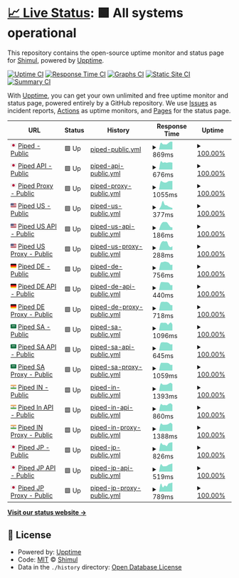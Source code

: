 # [📈 Live Status](https://status.piped.shimul.me): <!--live status--> **🟩 All systems operational**

This repository contains the open-source uptime monitor and status page for [Shimul](https://status.piped.shimul.me), powered by [Upptime](https://github.com/upptime/upptime).

[![Uptime CI](https://github.com/shimuldn/status-piped/workflows/Uptime%20CI/badge.svg)](https://github.com/shimuldn/status-piped/actions?query=workflow%3A%22Uptime+CI%22)
[![Response Time CI](https://github.com/shimuldn/status-piped/workflows/Response%20Time%20CI/badge.svg)](https://github.com/shimuldn/status-piped/actions?query=workflow%3A%22Response+Time+CI%22)
[![Graphs CI](https://github.com/shimuldn/status-piped/workflows/Graphs%20CI/badge.svg)](https://github.com/shimuldn/status-piped/actions?query=workflow%3A%22Graphs+CI%22)
[![Static Site CI](https://github.com/shimuldn/status-piped/workflows/Static%20Site%20CI/badge.svg)](https://github.com/shimuldn/status-piped/actions?query=workflow%3A%22Static+Site+CI%22)
[![Summary CI](https://github.com/shimuldn/status-piped/workflows/Summary%20CI/badge.svg)](https://github.com/shimuldn/status-piped/actions?query=workflow%3A%22Summary+CI%22)

With [Upptime](https://upptime.js.org), you can get your own unlimited and free uptime monitor and status page, powered entirely by a GitHub repository. We use [Issues](https://github.com/shimuldn/status-piped/issues) as incident reports, [Actions](https://github.com/shimuldn/status-piped/actions) as uptime monitors, and [Pages](https://status.piped.shimul.me) for the status page.

<!--start: status pages-->
<!-- This summary is generated by Upptime (https://github.com/upptime/upptime) -->
<!-- Do not edit this manually, your changes will be overwritten -->
<!-- prettier-ignore -->
| URL | Status | History | Response Time | Uptime |
| --- | ------ | ------- | ------------- | ------ |
| <img alt="" src="https://raw.githubusercontent.com/kreativekorp/vexillo/master/artwork/vexillo/pvb160/jp.png" height="13"> [Piped - Public](http://piped.shimul.me) | 🟩 Up | [piped-public.yml](https://github.com/shimuldn/status-piped/commits/HEAD/history/piped-public.yml) | <details><summary><img alt="Response time graph" src="./graphs/piped-public/response-time-week.png" height="20"> 869ms</summary><br><a href="https://status.piped.shimul.me/history/piped-public"><img alt="Response time 743" src="https://img.shields.io/endpoint?url=https%3A%2F%2Fraw.githubusercontent.com%2Fshimuldn%2Fstatus-piped%2FHEAD%2Fapi%2Fpiped-public%2Fresponse-time.json"></a><br><a href="https://status.piped.shimul.me/history/piped-public"><img alt="24-hour response time 937" src="https://img.shields.io/endpoint?url=https%3A%2F%2Fraw.githubusercontent.com%2Fshimuldn%2Fstatus-piped%2FHEAD%2Fapi%2Fpiped-public%2Fresponse-time-day.json"></a><br><a href="https://status.piped.shimul.me/history/piped-public"><img alt="7-day response time 869" src="https://img.shields.io/endpoint?url=https%3A%2F%2Fraw.githubusercontent.com%2Fshimuldn%2Fstatus-piped%2FHEAD%2Fapi%2Fpiped-public%2Fresponse-time-week.json"></a><br><a href="https://status.piped.shimul.me/history/piped-public"><img alt="30-day response time 600" src="https://img.shields.io/endpoint?url=https%3A%2F%2Fraw.githubusercontent.com%2Fshimuldn%2Fstatus-piped%2FHEAD%2Fapi%2Fpiped-public%2Fresponse-time-month.json"></a><br><a href="https://status.piped.shimul.me/history/piped-public"><img alt="1-year response time 743" src="https://img.shields.io/endpoint?url=https%3A%2F%2Fraw.githubusercontent.com%2Fshimuldn%2Fstatus-piped%2FHEAD%2Fapi%2Fpiped-public%2Fresponse-time-year.json"></a></details> | <details><summary><a href="https://status.piped.shimul.me/history/piped-public">100.00%</a></summary><a href="https://status.piped.shimul.me/history/piped-public"><img alt="All-time uptime 99.95%" src="https://img.shields.io/endpoint?url=https%3A%2F%2Fraw.githubusercontent.com%2Fshimuldn%2Fstatus-piped%2FHEAD%2Fapi%2Fpiped-public%2Fuptime.json"></a><br><a href="https://status.piped.shimul.me/history/piped-public"><img alt="24-hour uptime 100.00%" src="https://img.shields.io/endpoint?url=https%3A%2F%2Fraw.githubusercontent.com%2Fshimuldn%2Fstatus-piped%2FHEAD%2Fapi%2Fpiped-public%2Fuptime-day.json"></a><br><a href="https://status.piped.shimul.me/history/piped-public"><img alt="7-day uptime 100.00%" src="https://img.shields.io/endpoint?url=https%3A%2F%2Fraw.githubusercontent.com%2Fshimuldn%2Fstatus-piped%2FHEAD%2Fapi%2Fpiped-public%2Fuptime-week.json"></a><br><a href="https://status.piped.shimul.me/history/piped-public"><img alt="30-day uptime 100.00%" src="https://img.shields.io/endpoint?url=https%3A%2F%2Fraw.githubusercontent.com%2Fshimuldn%2Fstatus-piped%2FHEAD%2Fapi%2Fpiped-public%2Fuptime-month.json"></a><br><a href="https://status.piped.shimul.me/history/piped-public"><img alt="1-year uptime 99.95%" src="https://img.shields.io/endpoint?url=https%3A%2F%2Fraw.githubusercontent.com%2Fshimuldn%2Fstatus-piped%2FHEAD%2Fapi%2Fpiped-public%2Fuptime-year.json"></a></details>
| <img alt="" src="https://raw.githubusercontent.com/kreativekorp/vexillo/master/artwork/vexillo/pvb160/jp.png" height="13"> [Piped API - Public](https://api-piped.shimul.me/trending) | 🟩 Up | [piped-api-public.yml](https://github.com/shimuldn/status-piped/commits/HEAD/history/piped-api-public.yml) | <details><summary><img alt="Response time graph" src="./graphs/piped-api-public/response-time-week.png" height="20"> 676ms</summary><br><a href="https://status.piped.shimul.me/history/piped-api-public"><img alt="Response time 581" src="https://img.shields.io/endpoint?url=https%3A%2F%2Fraw.githubusercontent.com%2Fshimuldn%2Fstatus-piped%2FHEAD%2Fapi%2Fpiped-api-public%2Fresponse-time.json"></a><br><a href="https://status.piped.shimul.me/history/piped-api-public"><img alt="24-hour response time 637" src="https://img.shields.io/endpoint?url=https%3A%2F%2Fraw.githubusercontent.com%2Fshimuldn%2Fstatus-piped%2FHEAD%2Fapi%2Fpiped-api-public%2Fresponse-time-day.json"></a><br><a href="https://status.piped.shimul.me/history/piped-api-public"><img alt="7-day response time 676" src="https://img.shields.io/endpoint?url=https%3A%2F%2Fraw.githubusercontent.com%2Fshimuldn%2Fstatus-piped%2FHEAD%2Fapi%2Fpiped-api-public%2Fresponse-time-week.json"></a><br><a href="https://status.piped.shimul.me/history/piped-api-public"><img alt="30-day response time 485" src="https://img.shields.io/endpoint?url=https%3A%2F%2Fraw.githubusercontent.com%2Fshimuldn%2Fstatus-piped%2FHEAD%2Fapi%2Fpiped-api-public%2Fresponse-time-month.json"></a><br><a href="https://status.piped.shimul.me/history/piped-api-public"><img alt="1-year response time 581" src="https://img.shields.io/endpoint?url=https%3A%2F%2Fraw.githubusercontent.com%2Fshimuldn%2Fstatus-piped%2FHEAD%2Fapi%2Fpiped-api-public%2Fresponse-time-year.json"></a></details> | <details><summary><a href="https://status.piped.shimul.me/history/piped-api-public">100.00%</a></summary><a href="https://status.piped.shimul.me/history/piped-api-public"><img alt="All-time uptime 99.74%" src="https://img.shields.io/endpoint?url=https%3A%2F%2Fraw.githubusercontent.com%2Fshimuldn%2Fstatus-piped%2FHEAD%2Fapi%2Fpiped-api-public%2Fuptime.json"></a><br><a href="https://status.piped.shimul.me/history/piped-api-public"><img alt="24-hour uptime 100.00%" src="https://img.shields.io/endpoint?url=https%3A%2F%2Fraw.githubusercontent.com%2Fshimuldn%2Fstatus-piped%2FHEAD%2Fapi%2Fpiped-api-public%2Fuptime-day.json"></a><br><a href="https://status.piped.shimul.me/history/piped-api-public"><img alt="7-day uptime 100.00%" src="https://img.shields.io/endpoint?url=https%3A%2F%2Fraw.githubusercontent.com%2Fshimuldn%2Fstatus-piped%2FHEAD%2Fapi%2Fpiped-api-public%2Fuptime-week.json"></a><br><a href="https://status.piped.shimul.me/history/piped-api-public"><img alt="30-day uptime 99.80%" src="https://img.shields.io/endpoint?url=https%3A%2F%2Fraw.githubusercontent.com%2Fshimuldn%2Fstatus-piped%2FHEAD%2Fapi%2Fpiped-api-public%2Fuptime-month.json"></a><br><a href="https://status.piped.shimul.me/history/piped-api-public"><img alt="1-year uptime 99.74%" src="https://img.shields.io/endpoint?url=https%3A%2F%2Fraw.githubusercontent.com%2Fshimuldn%2Fstatus-piped%2FHEAD%2Fapi%2Fpiped-api-public%2Fuptime-year.json"></a></details>
| <img alt="" src="https://raw.githubusercontent.com/kreativekorp/vexillo/master/artwork/vexillo/pvb160/jp.png" height="13"> [Piped Proxy - Public](http://proxy-piped.shimul.me) | 🟩 Up | [piped-proxy-public.yml](https://github.com/shimuldn/status-piped/commits/HEAD/history/piped-proxy-public.yml) | <details><summary><img alt="Response time graph" src="./graphs/piped-proxy-public/response-time-week.png" height="20"> 1055ms</summary><br><a href="https://status.piped.shimul.me/history/piped-proxy-public"><img alt="Response time 832" src="https://img.shields.io/endpoint?url=https%3A%2F%2Fraw.githubusercontent.com%2Fshimuldn%2Fstatus-piped%2FHEAD%2Fapi%2Fpiped-proxy-public%2Fresponse-time.json"></a><br><a href="https://status.piped.shimul.me/history/piped-proxy-public"><img alt="24-hour response time 1115" src="https://img.shields.io/endpoint?url=https%3A%2F%2Fraw.githubusercontent.com%2Fshimuldn%2Fstatus-piped%2FHEAD%2Fapi%2Fpiped-proxy-public%2Fresponse-time-day.json"></a><br><a href="https://status.piped.shimul.me/history/piped-proxy-public"><img alt="7-day response time 1055" src="https://img.shields.io/endpoint?url=https%3A%2F%2Fraw.githubusercontent.com%2Fshimuldn%2Fstatus-piped%2FHEAD%2Fapi%2Fpiped-proxy-public%2Fresponse-time-week.json"></a><br><a href="https://status.piped.shimul.me/history/piped-proxy-public"><img alt="30-day response time 705" src="https://img.shields.io/endpoint?url=https%3A%2F%2Fraw.githubusercontent.com%2Fshimuldn%2Fstatus-piped%2FHEAD%2Fapi%2Fpiped-proxy-public%2Fresponse-time-month.json"></a><br><a href="https://status.piped.shimul.me/history/piped-proxy-public"><img alt="1-year response time 832" src="https://img.shields.io/endpoint?url=https%3A%2F%2Fraw.githubusercontent.com%2Fshimuldn%2Fstatus-piped%2FHEAD%2Fapi%2Fpiped-proxy-public%2Fresponse-time-year.json"></a></details> | <details><summary><a href="https://status.piped.shimul.me/history/piped-proxy-public">100.00%</a></summary><a href="https://status.piped.shimul.me/history/piped-proxy-public"><img alt="All-time uptime 99.96%" src="https://img.shields.io/endpoint?url=https%3A%2F%2Fraw.githubusercontent.com%2Fshimuldn%2Fstatus-piped%2FHEAD%2Fapi%2Fpiped-proxy-public%2Fuptime.json"></a><br><a href="https://status.piped.shimul.me/history/piped-proxy-public"><img alt="24-hour uptime 100.00%" src="https://img.shields.io/endpoint?url=https%3A%2F%2Fraw.githubusercontent.com%2Fshimuldn%2Fstatus-piped%2FHEAD%2Fapi%2Fpiped-proxy-public%2Fuptime-day.json"></a><br><a href="https://status.piped.shimul.me/history/piped-proxy-public"><img alt="7-day uptime 100.00%" src="https://img.shields.io/endpoint?url=https%3A%2F%2Fraw.githubusercontent.com%2Fshimuldn%2Fstatus-piped%2FHEAD%2Fapi%2Fpiped-proxy-public%2Fuptime-week.json"></a><br><a href="https://status.piped.shimul.me/history/piped-proxy-public"><img alt="30-day uptime 100.00%" src="https://img.shields.io/endpoint?url=https%3A%2F%2Fraw.githubusercontent.com%2Fshimuldn%2Fstatus-piped%2FHEAD%2Fapi%2Fpiped-proxy-public%2Fuptime-month.json"></a><br><a href="https://status.piped.shimul.me/history/piped-proxy-public"><img alt="1-year uptime 99.96%" src="https://img.shields.io/endpoint?url=https%3A%2F%2Fraw.githubusercontent.com%2Fshimuldn%2Fstatus-piped%2FHEAD%2Fapi%2Fpiped-proxy-public%2Fuptime-year.json"></a></details>
| <img alt="" src="https://raw.githubusercontent.com/kreativekorp/vexillo/master/artwork/vexillo/pvb160/us.png" height="13"> [Piped US - Public](http://us-piped.shimul.me) | 🟩 Up | [piped-us-public.yml](https://github.com/shimuldn/status-piped/commits/HEAD/history/piped-us-public.yml) | <details><summary><img alt="Response time graph" src="./graphs/piped-us-public/response-time-week.png" height="20"> 377ms</summary><br><a href="https://status.piped.shimul.me/history/piped-us-public"><img alt="Response time 301" src="https://img.shields.io/endpoint?url=https%3A%2F%2Fraw.githubusercontent.com%2Fshimuldn%2Fstatus-piped%2FHEAD%2Fapi%2Fpiped-us-public%2Fresponse-time.json"></a><br><a href="https://status.piped.shimul.me/history/piped-us-public"><img alt="24-hour response time 319" src="https://img.shields.io/endpoint?url=https%3A%2F%2Fraw.githubusercontent.com%2Fshimuldn%2Fstatus-piped%2FHEAD%2Fapi%2Fpiped-us-public%2Fresponse-time-day.json"></a><br><a href="https://status.piped.shimul.me/history/piped-us-public"><img alt="7-day response time 377" src="https://img.shields.io/endpoint?url=https%3A%2F%2Fraw.githubusercontent.com%2Fshimuldn%2Fstatus-piped%2FHEAD%2Fapi%2Fpiped-us-public%2Fresponse-time-week.json"></a><br><a href="https://status.piped.shimul.me/history/piped-us-public"><img alt="30-day response time 262" src="https://img.shields.io/endpoint?url=https%3A%2F%2Fraw.githubusercontent.com%2Fshimuldn%2Fstatus-piped%2FHEAD%2Fapi%2Fpiped-us-public%2Fresponse-time-month.json"></a><br><a href="https://status.piped.shimul.me/history/piped-us-public"><img alt="1-year response time 301" src="https://img.shields.io/endpoint?url=https%3A%2F%2Fraw.githubusercontent.com%2Fshimuldn%2Fstatus-piped%2FHEAD%2Fapi%2Fpiped-us-public%2Fresponse-time-year.json"></a></details> | <details><summary><a href="https://status.piped.shimul.me/history/piped-us-public">100.00%</a></summary><a href="https://status.piped.shimul.me/history/piped-us-public"><img alt="All-time uptime 99.96%" src="https://img.shields.io/endpoint?url=https%3A%2F%2Fraw.githubusercontent.com%2Fshimuldn%2Fstatus-piped%2FHEAD%2Fapi%2Fpiped-us-public%2Fuptime.json"></a><br><a href="https://status.piped.shimul.me/history/piped-us-public"><img alt="24-hour uptime 100.00%" src="https://img.shields.io/endpoint?url=https%3A%2F%2Fraw.githubusercontent.com%2Fshimuldn%2Fstatus-piped%2FHEAD%2Fapi%2Fpiped-us-public%2Fuptime-day.json"></a><br><a href="https://status.piped.shimul.me/history/piped-us-public"><img alt="7-day uptime 100.00%" src="https://img.shields.io/endpoint?url=https%3A%2F%2Fraw.githubusercontent.com%2Fshimuldn%2Fstatus-piped%2FHEAD%2Fapi%2Fpiped-us-public%2Fuptime-week.json"></a><br><a href="https://status.piped.shimul.me/history/piped-us-public"><img alt="30-day uptime 100.00%" src="https://img.shields.io/endpoint?url=https%3A%2F%2Fraw.githubusercontent.com%2Fshimuldn%2Fstatus-piped%2FHEAD%2Fapi%2Fpiped-us-public%2Fuptime-month.json"></a><br><a href="https://status.piped.shimul.me/history/piped-us-public"><img alt="1-year uptime 99.96%" src="https://img.shields.io/endpoint?url=https%3A%2F%2Fraw.githubusercontent.com%2Fshimuldn%2Fstatus-piped%2FHEAD%2Fapi%2Fpiped-us-public%2Fuptime-year.json"></a></details>
| <img alt="" src="https://raw.githubusercontent.com/kreativekorp/vexillo/master/artwork/vexillo/pvb160/us.png" height="13"> [Piped US API - Public](https://us-api-piped.shimul.me/trending) | 🟩 Up | [piped-us-api-public.yml](https://github.com/shimuldn/status-piped/commits/HEAD/history/piped-us-api-public.yml) | <details><summary><img alt="Response time graph" src="./graphs/piped-us-api-public/response-time-week.png" height="20"> 186ms</summary><br><a href="https://status.piped.shimul.me/history/piped-us-api-public"><img alt="Response time 149" src="https://img.shields.io/endpoint?url=https%3A%2F%2Fraw.githubusercontent.com%2Fshimuldn%2Fstatus-piped%2FHEAD%2Fapi%2Fpiped-us-api-public%2Fresponse-time.json"></a><br><a href="https://status.piped.shimul.me/history/piped-us-api-public"><img alt="24-hour response time 175" src="https://img.shields.io/endpoint?url=https%3A%2F%2Fraw.githubusercontent.com%2Fshimuldn%2Fstatus-piped%2FHEAD%2Fapi%2Fpiped-us-api-public%2Fresponse-time-day.json"></a><br><a href="https://status.piped.shimul.me/history/piped-us-api-public"><img alt="7-day response time 186" src="https://img.shields.io/endpoint?url=https%3A%2F%2Fraw.githubusercontent.com%2Fshimuldn%2Fstatus-piped%2FHEAD%2Fapi%2Fpiped-us-api-public%2Fresponse-time-week.json"></a><br><a href="https://status.piped.shimul.me/history/piped-us-api-public"><img alt="30-day response time 119" src="https://img.shields.io/endpoint?url=https%3A%2F%2Fraw.githubusercontent.com%2Fshimuldn%2Fstatus-piped%2FHEAD%2Fapi%2Fpiped-us-api-public%2Fresponse-time-month.json"></a><br><a href="https://status.piped.shimul.me/history/piped-us-api-public"><img alt="1-year response time 149" src="https://img.shields.io/endpoint?url=https%3A%2F%2Fraw.githubusercontent.com%2Fshimuldn%2Fstatus-piped%2FHEAD%2Fapi%2Fpiped-us-api-public%2Fresponse-time-year.json"></a></details> | <details><summary><a href="https://status.piped.shimul.me/history/piped-us-api-public">100.00%</a></summary><a href="https://status.piped.shimul.me/history/piped-us-api-public"><img alt="All-time uptime 99.74%" src="https://img.shields.io/endpoint?url=https%3A%2F%2Fraw.githubusercontent.com%2Fshimuldn%2Fstatus-piped%2FHEAD%2Fapi%2Fpiped-us-api-public%2Fuptime.json"></a><br><a href="https://status.piped.shimul.me/history/piped-us-api-public"><img alt="24-hour uptime 100.00%" src="https://img.shields.io/endpoint?url=https%3A%2F%2Fraw.githubusercontent.com%2Fshimuldn%2Fstatus-piped%2FHEAD%2Fapi%2Fpiped-us-api-public%2Fuptime-day.json"></a><br><a href="https://status.piped.shimul.me/history/piped-us-api-public"><img alt="7-day uptime 100.00%" src="https://img.shields.io/endpoint?url=https%3A%2F%2Fraw.githubusercontent.com%2Fshimuldn%2Fstatus-piped%2FHEAD%2Fapi%2Fpiped-us-api-public%2Fuptime-week.json"></a><br><a href="https://status.piped.shimul.me/history/piped-us-api-public"><img alt="30-day uptime 99.80%" src="https://img.shields.io/endpoint?url=https%3A%2F%2Fraw.githubusercontent.com%2Fshimuldn%2Fstatus-piped%2FHEAD%2Fapi%2Fpiped-us-api-public%2Fuptime-month.json"></a><br><a href="https://status.piped.shimul.me/history/piped-us-api-public"><img alt="1-year uptime 99.74%" src="https://img.shields.io/endpoint?url=https%3A%2F%2Fraw.githubusercontent.com%2Fshimuldn%2Fstatus-piped%2FHEAD%2Fapi%2Fpiped-us-api-public%2Fuptime-year.json"></a></details>
| <img alt="" src="https://raw.githubusercontent.com/kreativekorp/vexillo/master/artwork/vexillo/pvb160/us.png" height="13"> [Piped US Proxy - Public](http://us-proxy-piped.shimul.me) | 🟩 Up | [piped-us-proxy-public.yml](https://github.com/shimuldn/status-piped/commits/HEAD/history/piped-us-proxy-public.yml) | <details><summary><img alt="Response time graph" src="./graphs/piped-us-proxy-public/response-time-week.png" height="20"> 288ms</summary><br><a href="https://status.piped.shimul.me/history/piped-us-proxy-public"><img alt="Response time 361" src="https://img.shields.io/endpoint?url=https%3A%2F%2Fraw.githubusercontent.com%2Fshimuldn%2Fstatus-piped%2FHEAD%2Fapi%2Fpiped-us-proxy-public%2Fresponse-time.json"></a><br><a href="https://status.piped.shimul.me/history/piped-us-proxy-public"><img alt="24-hour response time 157" src="https://img.shields.io/endpoint?url=https%3A%2F%2Fraw.githubusercontent.com%2Fshimuldn%2Fstatus-piped%2FHEAD%2Fapi%2Fpiped-us-proxy-public%2Fresponse-time-day.json"></a><br><a href="https://status.piped.shimul.me/history/piped-us-proxy-public"><img alt="7-day response time 288" src="https://img.shields.io/endpoint?url=https%3A%2F%2Fraw.githubusercontent.com%2Fshimuldn%2Fstatus-piped%2FHEAD%2Fapi%2Fpiped-us-proxy-public%2Fresponse-time-week.json"></a><br><a href="https://status.piped.shimul.me/history/piped-us-proxy-public"><img alt="30-day response time 346" src="https://img.shields.io/endpoint?url=https%3A%2F%2Fraw.githubusercontent.com%2Fshimuldn%2Fstatus-piped%2FHEAD%2Fapi%2Fpiped-us-proxy-public%2Fresponse-time-month.json"></a><br><a href="https://status.piped.shimul.me/history/piped-us-proxy-public"><img alt="1-year response time 361" src="https://img.shields.io/endpoint?url=https%3A%2F%2Fraw.githubusercontent.com%2Fshimuldn%2Fstatus-piped%2FHEAD%2Fapi%2Fpiped-us-proxy-public%2Fresponse-time-year.json"></a></details> | <details><summary><a href="https://status.piped.shimul.me/history/piped-us-proxy-public">100.00%</a></summary><a href="https://status.piped.shimul.me/history/piped-us-proxy-public"><img alt="All-time uptime 99.96%" src="https://img.shields.io/endpoint?url=https%3A%2F%2Fraw.githubusercontent.com%2Fshimuldn%2Fstatus-piped%2FHEAD%2Fapi%2Fpiped-us-proxy-public%2Fuptime.json"></a><br><a href="https://status.piped.shimul.me/history/piped-us-proxy-public"><img alt="24-hour uptime 100.00%" src="https://img.shields.io/endpoint?url=https%3A%2F%2Fraw.githubusercontent.com%2Fshimuldn%2Fstatus-piped%2FHEAD%2Fapi%2Fpiped-us-proxy-public%2Fuptime-day.json"></a><br><a href="https://status.piped.shimul.me/history/piped-us-proxy-public"><img alt="7-day uptime 100.00%" src="https://img.shields.io/endpoint?url=https%3A%2F%2Fraw.githubusercontent.com%2Fshimuldn%2Fstatus-piped%2FHEAD%2Fapi%2Fpiped-us-proxy-public%2Fuptime-week.json"></a><br><a href="https://status.piped.shimul.me/history/piped-us-proxy-public"><img alt="30-day uptime 100.00%" src="https://img.shields.io/endpoint?url=https%3A%2F%2Fraw.githubusercontent.com%2Fshimuldn%2Fstatus-piped%2FHEAD%2Fapi%2Fpiped-us-proxy-public%2Fuptime-month.json"></a><br><a href="https://status.piped.shimul.me/history/piped-us-proxy-public"><img alt="1-year uptime 99.96%" src="https://img.shields.io/endpoint?url=https%3A%2F%2Fraw.githubusercontent.com%2Fshimuldn%2Fstatus-piped%2FHEAD%2Fapi%2Fpiped-us-proxy-public%2Fuptime-year.json"></a></details>
| <img alt="" src="https://raw.githubusercontent.com/kreativekorp/vexillo/master/artwork/vexillo/pvb160/de.png" height="13"> [Piped DE - Public](http://de-piped.shimul.me) | 🟩 Up | [piped-de-public.yml](https://github.com/shimuldn/status-piped/commits/HEAD/history/piped-de-public.yml) | <details><summary><img alt="Response time graph" src="./graphs/piped-de-public/response-time-week.png" height="20"> 756ms</summary><br><a href="https://status.piped.shimul.me/history/piped-de-public"><img alt="Response time 676" src="https://img.shields.io/endpoint?url=https%3A%2F%2Fraw.githubusercontent.com%2Fshimuldn%2Fstatus-piped%2FHEAD%2Fapi%2Fpiped-de-public%2Fresponse-time.json"></a><br><a href="https://status.piped.shimul.me/history/piped-de-public"><img alt="24-hour response time 570" src="https://img.shields.io/endpoint?url=https%3A%2F%2Fraw.githubusercontent.com%2Fshimuldn%2Fstatus-piped%2FHEAD%2Fapi%2Fpiped-de-public%2Fresponse-time-day.json"></a><br><a href="https://status.piped.shimul.me/history/piped-de-public"><img alt="7-day response time 756" src="https://img.shields.io/endpoint?url=https%3A%2F%2Fraw.githubusercontent.com%2Fshimuldn%2Fstatus-piped%2FHEAD%2Fapi%2Fpiped-de-public%2Fresponse-time-week.json"></a><br><a href="https://status.piped.shimul.me/history/piped-de-public"><img alt="30-day response time 651" src="https://img.shields.io/endpoint?url=https%3A%2F%2Fraw.githubusercontent.com%2Fshimuldn%2Fstatus-piped%2FHEAD%2Fapi%2Fpiped-de-public%2Fresponse-time-month.json"></a><br><a href="https://status.piped.shimul.me/history/piped-de-public"><img alt="1-year response time 676" src="https://img.shields.io/endpoint?url=https%3A%2F%2Fraw.githubusercontent.com%2Fshimuldn%2Fstatus-piped%2FHEAD%2Fapi%2Fpiped-de-public%2Fresponse-time-year.json"></a></details> | <details><summary><a href="https://status.piped.shimul.me/history/piped-de-public">100.00%</a></summary><a href="https://status.piped.shimul.me/history/piped-de-public"><img alt="All-time uptime 99.96%" src="https://img.shields.io/endpoint?url=https%3A%2F%2Fraw.githubusercontent.com%2Fshimuldn%2Fstatus-piped%2FHEAD%2Fapi%2Fpiped-de-public%2Fuptime.json"></a><br><a href="https://status.piped.shimul.me/history/piped-de-public"><img alt="24-hour uptime 100.00%" src="https://img.shields.io/endpoint?url=https%3A%2F%2Fraw.githubusercontent.com%2Fshimuldn%2Fstatus-piped%2FHEAD%2Fapi%2Fpiped-de-public%2Fuptime-day.json"></a><br><a href="https://status.piped.shimul.me/history/piped-de-public"><img alt="7-day uptime 100.00%" src="https://img.shields.io/endpoint?url=https%3A%2F%2Fraw.githubusercontent.com%2Fshimuldn%2Fstatus-piped%2FHEAD%2Fapi%2Fpiped-de-public%2Fuptime-week.json"></a><br><a href="https://status.piped.shimul.me/history/piped-de-public"><img alt="30-day uptime 100.00%" src="https://img.shields.io/endpoint?url=https%3A%2F%2Fraw.githubusercontent.com%2Fshimuldn%2Fstatus-piped%2FHEAD%2Fapi%2Fpiped-de-public%2Fuptime-month.json"></a><br><a href="https://status.piped.shimul.me/history/piped-de-public"><img alt="1-year uptime 99.96%" src="https://img.shields.io/endpoint?url=https%3A%2F%2Fraw.githubusercontent.com%2Fshimuldn%2Fstatus-piped%2FHEAD%2Fapi%2Fpiped-de-public%2Fuptime-year.json"></a></details>
| <img alt="" src="https://raw.githubusercontent.com/kreativekorp/vexillo/master/artwork/vexillo/pvb160/de.png" height="13"> [Piped DE API - Public](https://de-api-piped.shimul.me/trending) | 🟩 Up | [piped-de-api-public.yml](https://github.com/shimuldn/status-piped/commits/HEAD/history/piped-de-api-public.yml) | <details><summary><img alt="Response time graph" src="./graphs/piped-de-api-public/response-time-week.png" height="20"> 440ms</summary><br><a href="https://status.piped.shimul.me/history/piped-de-api-public"><img alt="Response time 341" src="https://img.shields.io/endpoint?url=https%3A%2F%2Fraw.githubusercontent.com%2Fshimuldn%2Fstatus-piped%2FHEAD%2Fapi%2Fpiped-de-api-public%2Fresponse-time.json"></a><br><a href="https://status.piped.shimul.me/history/piped-de-api-public"><img alt="24-hour response time 355" src="https://img.shields.io/endpoint?url=https%3A%2F%2Fraw.githubusercontent.com%2Fshimuldn%2Fstatus-piped%2FHEAD%2Fapi%2Fpiped-de-api-public%2Fresponse-time-day.json"></a><br><a href="https://status.piped.shimul.me/history/piped-de-api-public"><img alt="7-day response time 440" src="https://img.shields.io/endpoint?url=https%3A%2F%2Fraw.githubusercontent.com%2Fshimuldn%2Fstatus-piped%2FHEAD%2Fapi%2Fpiped-de-api-public%2Fresponse-time-week.json"></a><br><a href="https://status.piped.shimul.me/history/piped-de-api-public"><img alt="30-day response time 308" src="https://img.shields.io/endpoint?url=https%3A%2F%2Fraw.githubusercontent.com%2Fshimuldn%2Fstatus-piped%2FHEAD%2Fapi%2Fpiped-de-api-public%2Fresponse-time-month.json"></a><br><a href="https://status.piped.shimul.me/history/piped-de-api-public"><img alt="1-year response time 341" src="https://img.shields.io/endpoint?url=https%3A%2F%2Fraw.githubusercontent.com%2Fshimuldn%2Fstatus-piped%2FHEAD%2Fapi%2Fpiped-de-api-public%2Fresponse-time-year.json"></a></details> | <details><summary><a href="https://status.piped.shimul.me/history/piped-de-api-public">100.00%</a></summary><a href="https://status.piped.shimul.me/history/piped-de-api-public"><img alt="All-time uptime 99.79%" src="https://img.shields.io/endpoint?url=https%3A%2F%2Fraw.githubusercontent.com%2Fshimuldn%2Fstatus-piped%2FHEAD%2Fapi%2Fpiped-de-api-public%2Fuptime.json"></a><br><a href="https://status.piped.shimul.me/history/piped-de-api-public"><img alt="24-hour uptime 100.00%" src="https://img.shields.io/endpoint?url=https%3A%2F%2Fraw.githubusercontent.com%2Fshimuldn%2Fstatus-piped%2FHEAD%2Fapi%2Fpiped-de-api-public%2Fuptime-day.json"></a><br><a href="https://status.piped.shimul.me/history/piped-de-api-public"><img alt="7-day uptime 100.00%" src="https://img.shields.io/endpoint?url=https%3A%2F%2Fraw.githubusercontent.com%2Fshimuldn%2Fstatus-piped%2FHEAD%2Fapi%2Fpiped-de-api-public%2Fuptime-week.json"></a><br><a href="https://status.piped.shimul.me/history/piped-de-api-public"><img alt="30-day uptime 99.88%" src="https://img.shields.io/endpoint?url=https%3A%2F%2Fraw.githubusercontent.com%2Fshimuldn%2Fstatus-piped%2FHEAD%2Fapi%2Fpiped-de-api-public%2Fuptime-month.json"></a><br><a href="https://status.piped.shimul.me/history/piped-de-api-public"><img alt="1-year uptime 99.79%" src="https://img.shields.io/endpoint?url=https%3A%2F%2Fraw.githubusercontent.com%2Fshimuldn%2Fstatus-piped%2FHEAD%2Fapi%2Fpiped-de-api-public%2Fuptime-year.json"></a></details>
| <img alt="" src="https://raw.githubusercontent.com/kreativekorp/vexillo/master/artwork/vexillo/pvb160/de.png" height="13"> [Piped DE Proxy - Public](http://de-proxy-piped.shimul.me) | 🟩 Up | [piped-de-proxy-public.yml](https://github.com/shimuldn/status-piped/commits/HEAD/history/piped-de-proxy-public.yml) | <details><summary><img alt="Response time graph" src="./graphs/piped-de-proxy-public/response-time-week.png" height="20"> 718ms</summary><br><a href="https://status.piped.shimul.me/history/piped-de-proxy-public"><img alt="Response time 606" src="https://img.shields.io/endpoint?url=https%3A%2F%2Fraw.githubusercontent.com%2Fshimuldn%2Fstatus-piped%2FHEAD%2Fapi%2Fpiped-de-proxy-public%2Fresponse-time.json"></a><br><a href="https://status.piped.shimul.me/history/piped-de-proxy-public"><img alt="24-hour response time 555" src="https://img.shields.io/endpoint?url=https%3A%2F%2Fraw.githubusercontent.com%2Fshimuldn%2Fstatus-piped%2FHEAD%2Fapi%2Fpiped-de-proxy-public%2Fresponse-time-day.json"></a><br><a href="https://status.piped.shimul.me/history/piped-de-proxy-public"><img alt="7-day response time 718" src="https://img.shields.io/endpoint?url=https%3A%2F%2Fraw.githubusercontent.com%2Fshimuldn%2Fstatus-piped%2FHEAD%2Fapi%2Fpiped-de-proxy-public%2Fresponse-time-week.json"></a><br><a href="https://status.piped.shimul.me/history/piped-de-proxy-public"><img alt="30-day response time 561" src="https://img.shields.io/endpoint?url=https%3A%2F%2Fraw.githubusercontent.com%2Fshimuldn%2Fstatus-piped%2FHEAD%2Fapi%2Fpiped-de-proxy-public%2Fresponse-time-month.json"></a><br><a href="https://status.piped.shimul.me/history/piped-de-proxy-public"><img alt="1-year response time 606" src="https://img.shields.io/endpoint?url=https%3A%2F%2Fraw.githubusercontent.com%2Fshimuldn%2Fstatus-piped%2FHEAD%2Fapi%2Fpiped-de-proxy-public%2Fresponse-time-year.json"></a></details> | <details><summary><a href="https://status.piped.shimul.me/history/piped-de-proxy-public">100.00%</a></summary><a href="https://status.piped.shimul.me/history/piped-de-proxy-public"><img alt="All-time uptime 99.97%" src="https://img.shields.io/endpoint?url=https%3A%2F%2Fraw.githubusercontent.com%2Fshimuldn%2Fstatus-piped%2FHEAD%2Fapi%2Fpiped-de-proxy-public%2Fuptime.json"></a><br><a href="https://status.piped.shimul.me/history/piped-de-proxy-public"><img alt="24-hour uptime 100.00%" src="https://img.shields.io/endpoint?url=https%3A%2F%2Fraw.githubusercontent.com%2Fshimuldn%2Fstatus-piped%2FHEAD%2Fapi%2Fpiped-de-proxy-public%2Fuptime-day.json"></a><br><a href="https://status.piped.shimul.me/history/piped-de-proxy-public"><img alt="7-day uptime 100.00%" src="https://img.shields.io/endpoint?url=https%3A%2F%2Fraw.githubusercontent.com%2Fshimuldn%2Fstatus-piped%2FHEAD%2Fapi%2Fpiped-de-proxy-public%2Fuptime-week.json"></a><br><a href="https://status.piped.shimul.me/history/piped-de-proxy-public"><img alt="30-day uptime 100.00%" src="https://img.shields.io/endpoint?url=https%3A%2F%2Fraw.githubusercontent.com%2Fshimuldn%2Fstatus-piped%2FHEAD%2Fapi%2Fpiped-de-proxy-public%2Fuptime-month.json"></a><br><a href="https://status.piped.shimul.me/history/piped-de-proxy-public"><img alt="1-year uptime 99.97%" src="https://img.shields.io/endpoint?url=https%3A%2F%2Fraw.githubusercontent.com%2Fshimuldn%2Fstatus-piped%2FHEAD%2Fapi%2Fpiped-de-proxy-public%2Fuptime-year.json"></a></details>
| <img alt="" src="https://raw.githubusercontent.com/kreativekorp/vexillo/master/artwork/vexillo/pvb160/sa.png" height="13"> [Piped SA - Public](http://sa-piped.shimul.me) | 🟩 Up | [piped-sa-public.yml](https://github.com/shimuldn/status-piped/commits/HEAD/history/piped-sa-public.yml) | <details><summary><img alt="Response time graph" src="./graphs/piped-sa-public/response-time-week.png" height="20"> 1096ms</summary><br><a href="https://status.piped.shimul.me/history/piped-sa-public"><img alt="Response time 860" src="https://img.shields.io/endpoint?url=https%3A%2F%2Fraw.githubusercontent.com%2Fshimuldn%2Fstatus-piped%2FHEAD%2Fapi%2Fpiped-sa-public%2Fresponse-time.json"></a><br><a href="https://status.piped.shimul.me/history/piped-sa-public"><img alt="24-hour response time 1037" src="https://img.shields.io/endpoint?url=https%3A%2F%2Fraw.githubusercontent.com%2Fshimuldn%2Fstatus-piped%2FHEAD%2Fapi%2Fpiped-sa-public%2Fresponse-time-day.json"></a><br><a href="https://status.piped.shimul.me/history/piped-sa-public"><img alt="7-day response time 1096" src="https://img.shields.io/endpoint?url=https%3A%2F%2Fraw.githubusercontent.com%2Fshimuldn%2Fstatus-piped%2FHEAD%2Fapi%2Fpiped-sa-public%2Fresponse-time-week.json"></a><br><a href="https://status.piped.shimul.me/history/piped-sa-public"><img alt="30-day response time 792" src="https://img.shields.io/endpoint?url=https%3A%2F%2Fraw.githubusercontent.com%2Fshimuldn%2Fstatus-piped%2FHEAD%2Fapi%2Fpiped-sa-public%2Fresponse-time-month.json"></a><br><a href="https://status.piped.shimul.me/history/piped-sa-public"><img alt="1-year response time 860" src="https://img.shields.io/endpoint?url=https%3A%2F%2Fraw.githubusercontent.com%2Fshimuldn%2Fstatus-piped%2FHEAD%2Fapi%2Fpiped-sa-public%2Fresponse-time-year.json"></a></details> | <details><summary><a href="https://status.piped.shimul.me/history/piped-sa-public">100.00%</a></summary><a href="https://status.piped.shimul.me/history/piped-sa-public"><img alt="All-time uptime 99.97%" src="https://img.shields.io/endpoint?url=https%3A%2F%2Fraw.githubusercontent.com%2Fshimuldn%2Fstatus-piped%2FHEAD%2Fapi%2Fpiped-sa-public%2Fuptime.json"></a><br><a href="https://status.piped.shimul.me/history/piped-sa-public"><img alt="24-hour uptime 100.00%" src="https://img.shields.io/endpoint?url=https%3A%2F%2Fraw.githubusercontent.com%2Fshimuldn%2Fstatus-piped%2FHEAD%2Fapi%2Fpiped-sa-public%2Fuptime-day.json"></a><br><a href="https://status.piped.shimul.me/history/piped-sa-public"><img alt="7-day uptime 100.00%" src="https://img.shields.io/endpoint?url=https%3A%2F%2Fraw.githubusercontent.com%2Fshimuldn%2Fstatus-piped%2FHEAD%2Fapi%2Fpiped-sa-public%2Fuptime-week.json"></a><br><a href="https://status.piped.shimul.me/history/piped-sa-public"><img alt="30-day uptime 100.00%" src="https://img.shields.io/endpoint?url=https%3A%2F%2Fraw.githubusercontent.com%2Fshimuldn%2Fstatus-piped%2FHEAD%2Fapi%2Fpiped-sa-public%2Fuptime-month.json"></a><br><a href="https://status.piped.shimul.me/history/piped-sa-public"><img alt="1-year uptime 99.97%" src="https://img.shields.io/endpoint?url=https%3A%2F%2Fraw.githubusercontent.com%2Fshimuldn%2Fstatus-piped%2FHEAD%2Fapi%2Fpiped-sa-public%2Fuptime-year.json"></a></details>
| <img alt="" src="https://raw.githubusercontent.com/kreativekorp/vexillo/master/artwork/vexillo/pvb160/sa.png" height="13"> [Piped SA API - Public](https://sa-api-piped.shimul.me/trending) | 🟩 Up | [piped-sa-api-public.yml](https://github.com/shimuldn/status-piped/commits/HEAD/history/piped-sa-api-public.yml) | <details><summary><img alt="Response time graph" src="./graphs/piped-sa-api-public/response-time-week.png" height="20"> 645ms</summary><br><a href="https://status.piped.shimul.me/history/piped-sa-api-public"><img alt="Response time 469" src="https://img.shields.io/endpoint?url=https%3A%2F%2Fraw.githubusercontent.com%2Fshimuldn%2Fstatus-piped%2FHEAD%2Fapi%2Fpiped-sa-api-public%2Fresponse-time.json"></a><br><a href="https://status.piped.shimul.me/history/piped-sa-api-public"><img alt="24-hour response time 546" src="https://img.shields.io/endpoint?url=https%3A%2F%2Fraw.githubusercontent.com%2Fshimuldn%2Fstatus-piped%2FHEAD%2Fapi%2Fpiped-sa-api-public%2Fresponse-time-day.json"></a><br><a href="https://status.piped.shimul.me/history/piped-sa-api-public"><img alt="7-day response time 645" src="https://img.shields.io/endpoint?url=https%3A%2F%2Fraw.githubusercontent.com%2Fshimuldn%2Fstatus-piped%2FHEAD%2Fapi%2Fpiped-sa-api-public%2Fresponse-time-week.json"></a><br><a href="https://status.piped.shimul.me/history/piped-sa-api-public"><img alt="30-day response time 421" src="https://img.shields.io/endpoint?url=https%3A%2F%2Fraw.githubusercontent.com%2Fshimuldn%2Fstatus-piped%2FHEAD%2Fapi%2Fpiped-sa-api-public%2Fresponse-time-month.json"></a><br><a href="https://status.piped.shimul.me/history/piped-sa-api-public"><img alt="1-year response time 469" src="https://img.shields.io/endpoint?url=https%3A%2F%2Fraw.githubusercontent.com%2Fshimuldn%2Fstatus-piped%2FHEAD%2Fapi%2Fpiped-sa-api-public%2Fresponse-time-year.json"></a></details> | <details><summary><a href="https://status.piped.shimul.me/history/piped-sa-api-public">100.00%</a></summary><a href="https://status.piped.shimul.me/history/piped-sa-api-public"><img alt="All-time uptime 99.37%" src="https://img.shields.io/endpoint?url=https%3A%2F%2Fraw.githubusercontent.com%2Fshimuldn%2Fstatus-piped%2FHEAD%2Fapi%2Fpiped-sa-api-public%2Fuptime.json"></a><br><a href="https://status.piped.shimul.me/history/piped-sa-api-public"><img alt="24-hour uptime 100.00%" src="https://img.shields.io/endpoint?url=https%3A%2F%2Fraw.githubusercontent.com%2Fshimuldn%2Fstatus-piped%2FHEAD%2Fapi%2Fpiped-sa-api-public%2Fuptime-day.json"></a><br><a href="https://status.piped.shimul.me/history/piped-sa-api-public"><img alt="7-day uptime 100.00%" src="https://img.shields.io/endpoint?url=https%3A%2F%2Fraw.githubusercontent.com%2Fshimuldn%2Fstatus-piped%2FHEAD%2Fapi%2Fpiped-sa-api-public%2Fuptime-week.json"></a><br><a href="https://status.piped.shimul.me/history/piped-sa-api-public"><img alt="30-day uptime 98.84%" src="https://img.shields.io/endpoint?url=https%3A%2F%2Fraw.githubusercontent.com%2Fshimuldn%2Fstatus-piped%2FHEAD%2Fapi%2Fpiped-sa-api-public%2Fuptime-month.json"></a><br><a href="https://status.piped.shimul.me/history/piped-sa-api-public"><img alt="1-year uptime 99.37%" src="https://img.shields.io/endpoint?url=https%3A%2F%2Fraw.githubusercontent.com%2Fshimuldn%2Fstatus-piped%2FHEAD%2Fapi%2Fpiped-sa-api-public%2Fuptime-year.json"></a></details>
| <img alt="" src="https://raw.githubusercontent.com/kreativekorp/vexillo/master/artwork/vexillo/pvb160/sa.png" height="13"> [Piped SA Proxy - Public](http://sa-proxy-piped.shimul.me) | 🟩 Up | [piped-sa-proxy-public.yml](https://github.com/shimuldn/status-piped/commits/HEAD/history/piped-sa-proxy-public.yml) | <details><summary><img alt="Response time graph" src="./graphs/piped-sa-proxy-public/response-time-week.png" height="20"> 1059ms</summary><br><a href="https://status.piped.shimul.me/history/piped-sa-proxy-public"><img alt="Response time 844" src="https://img.shields.io/endpoint?url=https%3A%2F%2Fraw.githubusercontent.com%2Fshimuldn%2Fstatus-piped%2FHEAD%2Fapi%2Fpiped-sa-proxy-public%2Fresponse-time.json"></a><br><a href="https://status.piped.shimul.me/history/piped-sa-proxy-public"><img alt="24-hour response time 913" src="https://img.shields.io/endpoint?url=https%3A%2F%2Fraw.githubusercontent.com%2Fshimuldn%2Fstatus-piped%2FHEAD%2Fapi%2Fpiped-sa-proxy-public%2Fresponse-time-day.json"></a><br><a href="https://status.piped.shimul.me/history/piped-sa-proxy-public"><img alt="7-day response time 1059" src="https://img.shields.io/endpoint?url=https%3A%2F%2Fraw.githubusercontent.com%2Fshimuldn%2Fstatus-piped%2FHEAD%2Fapi%2Fpiped-sa-proxy-public%2Fresponse-time-week.json"></a><br><a href="https://status.piped.shimul.me/history/piped-sa-proxy-public"><img alt="30-day response time 790" src="https://img.shields.io/endpoint?url=https%3A%2F%2Fraw.githubusercontent.com%2Fshimuldn%2Fstatus-piped%2FHEAD%2Fapi%2Fpiped-sa-proxy-public%2Fresponse-time-month.json"></a><br><a href="https://status.piped.shimul.me/history/piped-sa-proxy-public"><img alt="1-year response time 844" src="https://img.shields.io/endpoint?url=https%3A%2F%2Fraw.githubusercontent.com%2Fshimuldn%2Fstatus-piped%2FHEAD%2Fapi%2Fpiped-sa-proxy-public%2Fresponse-time-year.json"></a></details> | <details><summary><a href="https://status.piped.shimul.me/history/piped-sa-proxy-public">100.00%</a></summary><a href="https://status.piped.shimul.me/history/piped-sa-proxy-public"><img alt="All-time uptime 99.97%" src="https://img.shields.io/endpoint?url=https%3A%2F%2Fraw.githubusercontent.com%2Fshimuldn%2Fstatus-piped%2FHEAD%2Fapi%2Fpiped-sa-proxy-public%2Fuptime.json"></a><br><a href="https://status.piped.shimul.me/history/piped-sa-proxy-public"><img alt="24-hour uptime 100.00%" src="https://img.shields.io/endpoint?url=https%3A%2F%2Fraw.githubusercontent.com%2Fshimuldn%2Fstatus-piped%2FHEAD%2Fapi%2Fpiped-sa-proxy-public%2Fuptime-day.json"></a><br><a href="https://status.piped.shimul.me/history/piped-sa-proxy-public"><img alt="7-day uptime 100.00%" src="https://img.shields.io/endpoint?url=https%3A%2F%2Fraw.githubusercontent.com%2Fshimuldn%2Fstatus-piped%2FHEAD%2Fapi%2Fpiped-sa-proxy-public%2Fuptime-week.json"></a><br><a href="https://status.piped.shimul.me/history/piped-sa-proxy-public"><img alt="30-day uptime 100.00%" src="https://img.shields.io/endpoint?url=https%3A%2F%2Fraw.githubusercontent.com%2Fshimuldn%2Fstatus-piped%2FHEAD%2Fapi%2Fpiped-sa-proxy-public%2Fuptime-month.json"></a><br><a href="https://status.piped.shimul.me/history/piped-sa-proxy-public"><img alt="1-year uptime 99.97%" src="https://img.shields.io/endpoint?url=https%3A%2F%2Fraw.githubusercontent.com%2Fshimuldn%2Fstatus-piped%2FHEAD%2Fapi%2Fpiped-sa-proxy-public%2Fuptime-year.json"></a></details>
| <img alt="" src="https://raw.githubusercontent.com/kreativekorp/vexillo/master/artwork/vexillo/pvb160/in.png" height="13"> [Piped IN - Public](http://in-piped.shimul.me) | 🟩 Up | [piped-in-public.yml](https://github.com/shimuldn/status-piped/commits/HEAD/history/piped-in-public.yml) | <details><summary><img alt="Response time graph" src="./graphs/piped-in-public/response-time-week.png" height="20"> 1393ms</summary><br><a href="https://status.piped.shimul.me/history/piped-in-public"><img alt="Response time 1170" src="https://img.shields.io/endpoint?url=https%3A%2F%2Fraw.githubusercontent.com%2Fshimuldn%2Fstatus-piped%2FHEAD%2Fapi%2Fpiped-in-public%2Fresponse-time.json"></a><br><a href="https://status.piped.shimul.me/history/piped-in-public"><img alt="24-hour response time 1415" src="https://img.shields.io/endpoint?url=https%3A%2F%2Fraw.githubusercontent.com%2Fshimuldn%2Fstatus-piped%2FHEAD%2Fapi%2Fpiped-in-public%2Fresponse-time-day.json"></a><br><a href="https://status.piped.shimul.me/history/piped-in-public"><img alt="7-day response time 1393" src="https://img.shields.io/endpoint?url=https%3A%2F%2Fraw.githubusercontent.com%2Fshimuldn%2Fstatus-piped%2FHEAD%2Fapi%2Fpiped-in-public%2Fresponse-time-week.json"></a><br><a href="https://status.piped.shimul.me/history/piped-in-public"><img alt="30-day response time 1035" src="https://img.shields.io/endpoint?url=https%3A%2F%2Fraw.githubusercontent.com%2Fshimuldn%2Fstatus-piped%2FHEAD%2Fapi%2Fpiped-in-public%2Fresponse-time-month.json"></a><br><a href="https://status.piped.shimul.me/history/piped-in-public"><img alt="1-year response time 1170" src="https://img.shields.io/endpoint?url=https%3A%2F%2Fraw.githubusercontent.com%2Fshimuldn%2Fstatus-piped%2FHEAD%2Fapi%2Fpiped-in-public%2Fresponse-time-year.json"></a></details> | <details><summary><a href="https://status.piped.shimul.me/history/piped-in-public">100.00%</a></summary><a href="https://status.piped.shimul.me/history/piped-in-public"><img alt="All-time uptime 99.97%" src="https://img.shields.io/endpoint?url=https%3A%2F%2Fraw.githubusercontent.com%2Fshimuldn%2Fstatus-piped%2FHEAD%2Fapi%2Fpiped-in-public%2Fuptime.json"></a><br><a href="https://status.piped.shimul.me/history/piped-in-public"><img alt="24-hour uptime 100.00%" src="https://img.shields.io/endpoint?url=https%3A%2F%2Fraw.githubusercontent.com%2Fshimuldn%2Fstatus-piped%2FHEAD%2Fapi%2Fpiped-in-public%2Fuptime-day.json"></a><br><a href="https://status.piped.shimul.me/history/piped-in-public"><img alt="7-day uptime 100.00%" src="https://img.shields.io/endpoint?url=https%3A%2F%2Fraw.githubusercontent.com%2Fshimuldn%2Fstatus-piped%2FHEAD%2Fapi%2Fpiped-in-public%2Fuptime-week.json"></a><br><a href="https://status.piped.shimul.me/history/piped-in-public"><img alt="30-day uptime 100.00%" src="https://img.shields.io/endpoint?url=https%3A%2F%2Fraw.githubusercontent.com%2Fshimuldn%2Fstatus-piped%2FHEAD%2Fapi%2Fpiped-in-public%2Fuptime-month.json"></a><br><a href="https://status.piped.shimul.me/history/piped-in-public"><img alt="1-year uptime 99.97%" src="https://img.shields.io/endpoint?url=https%3A%2F%2Fraw.githubusercontent.com%2Fshimuldn%2Fstatus-piped%2FHEAD%2Fapi%2Fpiped-in-public%2Fuptime-year.json"></a></details>
| <img alt="" src="https://raw.githubusercontent.com/kreativekorp/vexillo/master/artwork/vexillo/pvb160/in.png" height="13"> [Piped In API - Public](https://in-api-piped.shimul.me/trending) | 🟩 Up | [piped-in-api-public.yml](https://github.com/shimuldn/status-piped/commits/HEAD/history/piped-in-api-public.yml) | <details><summary><img alt="Response time graph" src="./graphs/piped-in-api-public/response-time-week.png" height="20"> 860ms</summary><br><a href="https://status.piped.shimul.me/history/piped-in-api-public"><img alt="Response time 708" src="https://img.shields.io/endpoint?url=https%3A%2F%2Fraw.githubusercontent.com%2Fshimuldn%2Fstatus-piped%2FHEAD%2Fapi%2Fpiped-in-api-public%2Fresponse-time.json"></a><br><a href="https://status.piped.shimul.me/history/piped-in-api-public"><img alt="24-hour response time 851" src="https://img.shields.io/endpoint?url=https%3A%2F%2Fraw.githubusercontent.com%2Fshimuldn%2Fstatus-piped%2FHEAD%2Fapi%2Fpiped-in-api-public%2Fresponse-time-day.json"></a><br><a href="https://status.piped.shimul.me/history/piped-in-api-public"><img alt="7-day response time 860" src="https://img.shields.io/endpoint?url=https%3A%2F%2Fraw.githubusercontent.com%2Fshimuldn%2Fstatus-piped%2FHEAD%2Fapi%2Fpiped-in-api-public%2Fresponse-time-week.json"></a><br><a href="https://status.piped.shimul.me/history/piped-in-api-public"><img alt="30-day response time 638" src="https://img.shields.io/endpoint?url=https%3A%2F%2Fraw.githubusercontent.com%2Fshimuldn%2Fstatus-piped%2FHEAD%2Fapi%2Fpiped-in-api-public%2Fresponse-time-month.json"></a><br><a href="https://status.piped.shimul.me/history/piped-in-api-public"><img alt="1-year response time 708" src="https://img.shields.io/endpoint?url=https%3A%2F%2Fraw.githubusercontent.com%2Fshimuldn%2Fstatus-piped%2FHEAD%2Fapi%2Fpiped-in-api-public%2Fresponse-time-year.json"></a></details> | <details><summary><a href="https://status.piped.shimul.me/history/piped-in-api-public">100.00%</a></summary><a href="https://status.piped.shimul.me/history/piped-in-api-public"><img alt="All-time uptime 99.45%" src="https://img.shields.io/endpoint?url=https%3A%2F%2Fraw.githubusercontent.com%2Fshimuldn%2Fstatus-piped%2FHEAD%2Fapi%2Fpiped-in-api-public%2Fuptime.json"></a><br><a href="https://status.piped.shimul.me/history/piped-in-api-public"><img alt="24-hour uptime 100.00%" src="https://img.shields.io/endpoint?url=https%3A%2F%2Fraw.githubusercontent.com%2Fshimuldn%2Fstatus-piped%2FHEAD%2Fapi%2Fpiped-in-api-public%2Fuptime-day.json"></a><br><a href="https://status.piped.shimul.me/history/piped-in-api-public"><img alt="7-day uptime 100.00%" src="https://img.shields.io/endpoint?url=https%3A%2F%2Fraw.githubusercontent.com%2Fshimuldn%2Fstatus-piped%2FHEAD%2Fapi%2Fpiped-in-api-public%2Fuptime-week.json"></a><br><a href="https://status.piped.shimul.me/history/piped-in-api-public"><img alt="30-day uptime 99.24%" src="https://img.shields.io/endpoint?url=https%3A%2F%2Fraw.githubusercontent.com%2Fshimuldn%2Fstatus-piped%2FHEAD%2Fapi%2Fpiped-in-api-public%2Fuptime-month.json"></a><br><a href="https://status.piped.shimul.me/history/piped-in-api-public"><img alt="1-year uptime 99.45%" src="https://img.shields.io/endpoint?url=https%3A%2F%2Fraw.githubusercontent.com%2Fshimuldn%2Fstatus-piped%2FHEAD%2Fapi%2Fpiped-in-api-public%2Fuptime-year.json"></a></details>
| <img alt="" src="https://raw.githubusercontent.com/kreativekorp/vexillo/master/artwork/vexillo/pvb160/in.png" height="13"> [Piped IN Proxy - Public](http://in-proxy-piped.shimul.me) | 🟩 Up | [piped-in-proxy-public.yml](https://github.com/shimuldn/status-piped/commits/HEAD/history/piped-in-proxy-public.yml) | <details><summary><img alt="Response time graph" src="./graphs/piped-in-proxy-public/response-time-week.png" height="20"> 1388ms</summary><br><a href="https://status.piped.shimul.me/history/piped-in-proxy-public"><img alt="Response time 1216" src="https://img.shields.io/endpoint?url=https%3A%2F%2Fraw.githubusercontent.com%2Fshimuldn%2Fstatus-piped%2FHEAD%2Fapi%2Fpiped-in-proxy-public%2Fresponse-time.json"></a><br><a href="https://status.piped.shimul.me/history/piped-in-proxy-public"><img alt="24-hour response time 1423" src="https://img.shields.io/endpoint?url=https%3A%2F%2Fraw.githubusercontent.com%2Fshimuldn%2Fstatus-piped%2FHEAD%2Fapi%2Fpiped-in-proxy-public%2Fresponse-time-day.json"></a><br><a href="https://status.piped.shimul.me/history/piped-in-proxy-public"><img alt="7-day response time 1388" src="https://img.shields.io/endpoint?url=https%3A%2F%2Fraw.githubusercontent.com%2Fshimuldn%2Fstatus-piped%2FHEAD%2Fapi%2Fpiped-in-proxy-public%2Fresponse-time-week.json"></a><br><a href="https://status.piped.shimul.me/history/piped-in-proxy-public"><img alt="30-day response time 1082" src="https://img.shields.io/endpoint?url=https%3A%2F%2Fraw.githubusercontent.com%2Fshimuldn%2Fstatus-piped%2FHEAD%2Fapi%2Fpiped-in-proxy-public%2Fresponse-time-month.json"></a><br><a href="https://status.piped.shimul.me/history/piped-in-proxy-public"><img alt="1-year response time 1216" src="https://img.shields.io/endpoint?url=https%3A%2F%2Fraw.githubusercontent.com%2Fshimuldn%2Fstatus-piped%2FHEAD%2Fapi%2Fpiped-in-proxy-public%2Fresponse-time-year.json"></a></details> | <details><summary><a href="https://status.piped.shimul.me/history/piped-in-proxy-public">100.00%</a></summary><a href="https://status.piped.shimul.me/history/piped-in-proxy-public"><img alt="All-time uptime 99.97%" src="https://img.shields.io/endpoint?url=https%3A%2F%2Fraw.githubusercontent.com%2Fshimuldn%2Fstatus-piped%2FHEAD%2Fapi%2Fpiped-in-proxy-public%2Fuptime.json"></a><br><a href="https://status.piped.shimul.me/history/piped-in-proxy-public"><img alt="24-hour uptime 100.00%" src="https://img.shields.io/endpoint?url=https%3A%2F%2Fraw.githubusercontent.com%2Fshimuldn%2Fstatus-piped%2FHEAD%2Fapi%2Fpiped-in-proxy-public%2Fuptime-day.json"></a><br><a href="https://status.piped.shimul.me/history/piped-in-proxy-public"><img alt="7-day uptime 100.00%" src="https://img.shields.io/endpoint?url=https%3A%2F%2Fraw.githubusercontent.com%2Fshimuldn%2Fstatus-piped%2FHEAD%2Fapi%2Fpiped-in-proxy-public%2Fuptime-week.json"></a><br><a href="https://status.piped.shimul.me/history/piped-in-proxy-public"><img alt="30-day uptime 100.00%" src="https://img.shields.io/endpoint?url=https%3A%2F%2Fraw.githubusercontent.com%2Fshimuldn%2Fstatus-piped%2FHEAD%2Fapi%2Fpiped-in-proxy-public%2Fuptime-month.json"></a><br><a href="https://status.piped.shimul.me/history/piped-in-proxy-public"><img alt="1-year uptime 99.97%" src="https://img.shields.io/endpoint?url=https%3A%2F%2Fraw.githubusercontent.com%2Fshimuldn%2Fstatus-piped%2FHEAD%2Fapi%2Fpiped-in-proxy-public%2Fuptime-year.json"></a></details>
| <img alt="" src="https://raw.githubusercontent.com/kreativekorp/vexillo/master/artwork/vexillo/pvb160/jp.png" height="13"> [Piped JP - Public](http://jp-piped.shimul.me) | 🟩 Up | [piped-jp-public.yml](https://github.com/shimuldn/status-piped/commits/HEAD/history/piped-jp-public.yml) | <details><summary><img alt="Response time graph" src="./graphs/piped-jp-public/response-time-week.png" height="20"> 826ms</summary><br><a href="https://status.piped.shimul.me/history/piped-jp-public"><img alt="Response time 647" src="https://img.shields.io/endpoint?url=https%3A%2F%2Fraw.githubusercontent.com%2Fshimuldn%2Fstatus-piped%2FHEAD%2Fapi%2Fpiped-jp-public%2Fresponse-time.json"></a><br><a href="https://status.piped.shimul.me/history/piped-jp-public"><img alt="24-hour response time 1040" src="https://img.shields.io/endpoint?url=https%3A%2F%2Fraw.githubusercontent.com%2Fshimuldn%2Fstatus-piped%2FHEAD%2Fapi%2Fpiped-jp-public%2Fresponse-time-day.json"></a><br><a href="https://status.piped.shimul.me/history/piped-jp-public"><img alt="7-day response time 826" src="https://img.shields.io/endpoint?url=https%3A%2F%2Fraw.githubusercontent.com%2Fshimuldn%2Fstatus-piped%2FHEAD%2Fapi%2Fpiped-jp-public%2Fresponse-time-week.json"></a><br><a href="https://status.piped.shimul.me/history/piped-jp-public"><img alt="30-day response time 633" src="https://img.shields.io/endpoint?url=https%3A%2F%2Fraw.githubusercontent.com%2Fshimuldn%2Fstatus-piped%2FHEAD%2Fapi%2Fpiped-jp-public%2Fresponse-time-month.json"></a><br><a href="https://status.piped.shimul.me/history/piped-jp-public"><img alt="1-year response time 647" src="https://img.shields.io/endpoint?url=https%3A%2F%2Fraw.githubusercontent.com%2Fshimuldn%2Fstatus-piped%2FHEAD%2Fapi%2Fpiped-jp-public%2Fresponse-time-year.json"></a></details> | <details><summary><a href="https://status.piped.shimul.me/history/piped-jp-public">100.00%</a></summary><a href="https://status.piped.shimul.me/history/piped-jp-public"><img alt="All-time uptime 99.95%" src="https://img.shields.io/endpoint?url=https%3A%2F%2Fraw.githubusercontent.com%2Fshimuldn%2Fstatus-piped%2FHEAD%2Fapi%2Fpiped-jp-public%2Fuptime.json"></a><br><a href="https://status.piped.shimul.me/history/piped-jp-public"><img alt="24-hour uptime 100.00%" src="https://img.shields.io/endpoint?url=https%3A%2F%2Fraw.githubusercontent.com%2Fshimuldn%2Fstatus-piped%2FHEAD%2Fapi%2Fpiped-jp-public%2Fuptime-day.json"></a><br><a href="https://status.piped.shimul.me/history/piped-jp-public"><img alt="7-day uptime 100.00%" src="https://img.shields.io/endpoint?url=https%3A%2F%2Fraw.githubusercontent.com%2Fshimuldn%2Fstatus-piped%2FHEAD%2Fapi%2Fpiped-jp-public%2Fuptime-week.json"></a><br><a href="https://status.piped.shimul.me/history/piped-jp-public"><img alt="30-day uptime 99.99%" src="https://img.shields.io/endpoint?url=https%3A%2F%2Fraw.githubusercontent.com%2Fshimuldn%2Fstatus-piped%2FHEAD%2Fapi%2Fpiped-jp-public%2Fuptime-month.json"></a><br><a href="https://status.piped.shimul.me/history/piped-jp-public"><img alt="1-year uptime 99.95%" src="https://img.shields.io/endpoint?url=https%3A%2F%2Fraw.githubusercontent.com%2Fshimuldn%2Fstatus-piped%2FHEAD%2Fapi%2Fpiped-jp-public%2Fuptime-year.json"></a></details>
| <img alt="" src="https://raw.githubusercontent.com/kreativekorp/vexillo/master/artwork/vexillo/pvb160/jp.png" height="13"> [Piped JP API - Public](https://jp-api-piped.shimul.me/trending) | 🟩 Up | [piped-jp-api-public.yml](https://github.com/shimuldn/status-piped/commits/HEAD/history/piped-jp-api-public.yml) | <details><summary><img alt="Response time graph" src="./graphs/piped-jp-api-public/response-time-week.png" height="20"> 519ms</summary><br><a href="https://status.piped.shimul.me/history/piped-jp-api-public"><img alt="Response time 372" src="https://img.shields.io/endpoint?url=https%3A%2F%2Fraw.githubusercontent.com%2Fshimuldn%2Fstatus-piped%2FHEAD%2Fapi%2Fpiped-jp-api-public%2Fresponse-time.json"></a><br><a href="https://status.piped.shimul.me/history/piped-jp-api-public"><img alt="24-hour response time 627" src="https://img.shields.io/endpoint?url=https%3A%2F%2Fraw.githubusercontent.com%2Fshimuldn%2Fstatus-piped%2FHEAD%2Fapi%2Fpiped-jp-api-public%2Fresponse-time-day.json"></a><br><a href="https://status.piped.shimul.me/history/piped-jp-api-public"><img alt="7-day response time 519" src="https://img.shields.io/endpoint?url=https%3A%2F%2Fraw.githubusercontent.com%2Fshimuldn%2Fstatus-piped%2FHEAD%2Fapi%2Fpiped-jp-api-public%2Fresponse-time-week.json"></a><br><a href="https://status.piped.shimul.me/history/piped-jp-api-public"><img alt="30-day response time 361" src="https://img.shields.io/endpoint?url=https%3A%2F%2Fraw.githubusercontent.com%2Fshimuldn%2Fstatus-piped%2FHEAD%2Fapi%2Fpiped-jp-api-public%2Fresponse-time-month.json"></a><br><a href="https://status.piped.shimul.me/history/piped-jp-api-public"><img alt="1-year response time 372" src="https://img.shields.io/endpoint?url=https%3A%2F%2Fraw.githubusercontent.com%2Fshimuldn%2Fstatus-piped%2FHEAD%2Fapi%2Fpiped-jp-api-public%2Fresponse-time-year.json"></a></details> | <details><summary><a href="https://status.piped.shimul.me/history/piped-jp-api-public">100.00%</a></summary><a href="https://status.piped.shimul.me/history/piped-jp-api-public"><img alt="All-time uptime 99.18%" src="https://img.shields.io/endpoint?url=https%3A%2F%2Fraw.githubusercontent.com%2Fshimuldn%2Fstatus-piped%2FHEAD%2Fapi%2Fpiped-jp-api-public%2Fuptime.json"></a><br><a href="https://status.piped.shimul.me/history/piped-jp-api-public"><img alt="24-hour uptime 100.00%" src="https://img.shields.io/endpoint?url=https%3A%2F%2Fraw.githubusercontent.com%2Fshimuldn%2Fstatus-piped%2FHEAD%2Fapi%2Fpiped-jp-api-public%2Fuptime-day.json"></a><br><a href="https://status.piped.shimul.me/history/piped-jp-api-public"><img alt="7-day uptime 100.00%" src="https://img.shields.io/endpoint?url=https%3A%2F%2Fraw.githubusercontent.com%2Fshimuldn%2Fstatus-piped%2FHEAD%2Fapi%2Fpiped-jp-api-public%2Fuptime-week.json"></a><br><a href="https://status.piped.shimul.me/history/piped-jp-api-public"><img alt="30-day uptime 99.26%" src="https://img.shields.io/endpoint?url=https%3A%2F%2Fraw.githubusercontent.com%2Fshimuldn%2Fstatus-piped%2FHEAD%2Fapi%2Fpiped-jp-api-public%2Fuptime-month.json"></a><br><a href="https://status.piped.shimul.me/history/piped-jp-api-public"><img alt="1-year uptime 99.18%" src="https://img.shields.io/endpoint?url=https%3A%2F%2Fraw.githubusercontent.com%2Fshimuldn%2Fstatus-piped%2FHEAD%2Fapi%2Fpiped-jp-api-public%2Fuptime-year.json"></a></details>
| <img alt="" src="https://raw.githubusercontent.com/kreativekorp/vexillo/master/artwork/vexillo/pvb160/jp.png" height="13"> [Piped JP Proxy - Public](http://jp-proxy-piped.shimul.me) | 🟩 Up | [piped-jp-proxy-public.yml](https://github.com/shimuldn/status-piped/commits/HEAD/history/piped-jp-proxy-public.yml) | <details><summary><img alt="Response time graph" src="./graphs/piped-jp-proxy-public/response-time-week.png" height="20"> 789ms</summary><br><a href="https://status.piped.shimul.me/history/piped-jp-proxy-public"><img alt="Response time 722" src="https://img.shields.io/endpoint?url=https%3A%2F%2Fraw.githubusercontent.com%2Fshimuldn%2Fstatus-piped%2FHEAD%2Fapi%2Fpiped-jp-proxy-public%2Fresponse-time.json"></a><br><a href="https://status.piped.shimul.me/history/piped-jp-proxy-public"><img alt="24-hour response time 1007" src="https://img.shields.io/endpoint?url=https%3A%2F%2Fraw.githubusercontent.com%2Fshimuldn%2Fstatus-piped%2FHEAD%2Fapi%2Fpiped-jp-proxy-public%2Fresponse-time-day.json"></a><br><a href="https://status.piped.shimul.me/history/piped-jp-proxy-public"><img alt="7-day response time 789" src="https://img.shields.io/endpoint?url=https%3A%2F%2Fraw.githubusercontent.com%2Fshimuldn%2Fstatus-piped%2FHEAD%2Fapi%2Fpiped-jp-proxy-public%2Fresponse-time-week.json"></a><br><a href="https://status.piped.shimul.me/history/piped-jp-proxy-public"><img alt="30-day response time 697" src="https://img.shields.io/endpoint?url=https%3A%2F%2Fraw.githubusercontent.com%2Fshimuldn%2Fstatus-piped%2FHEAD%2Fapi%2Fpiped-jp-proxy-public%2Fresponse-time-month.json"></a><br><a href="https://status.piped.shimul.me/history/piped-jp-proxy-public"><img alt="1-year response time 722" src="https://img.shields.io/endpoint?url=https%3A%2F%2Fraw.githubusercontent.com%2Fshimuldn%2Fstatus-piped%2FHEAD%2Fapi%2Fpiped-jp-proxy-public%2Fresponse-time-year.json"></a></details> | <details><summary><a href="https://status.piped.shimul.me/history/piped-jp-proxy-public">100.00%</a></summary><a href="https://status.piped.shimul.me/history/piped-jp-proxy-public"><img alt="All-time uptime 99.95%" src="https://img.shields.io/endpoint?url=https%3A%2F%2Fraw.githubusercontent.com%2Fshimuldn%2Fstatus-piped%2FHEAD%2Fapi%2Fpiped-jp-proxy-public%2Fuptime.json"></a><br><a href="https://status.piped.shimul.me/history/piped-jp-proxy-public"><img alt="24-hour uptime 100.00%" src="https://img.shields.io/endpoint?url=https%3A%2F%2Fraw.githubusercontent.com%2Fshimuldn%2Fstatus-piped%2FHEAD%2Fapi%2Fpiped-jp-proxy-public%2Fuptime-day.json"></a><br><a href="https://status.piped.shimul.me/history/piped-jp-proxy-public"><img alt="7-day uptime 100.00%" src="https://img.shields.io/endpoint?url=https%3A%2F%2Fraw.githubusercontent.com%2Fshimuldn%2Fstatus-piped%2FHEAD%2Fapi%2Fpiped-jp-proxy-public%2Fuptime-week.json"></a><br><a href="https://status.piped.shimul.me/history/piped-jp-proxy-public"><img alt="30-day uptime 99.99%" src="https://img.shields.io/endpoint?url=https%3A%2F%2Fraw.githubusercontent.com%2Fshimuldn%2Fstatus-piped%2FHEAD%2Fapi%2Fpiped-jp-proxy-public%2Fuptime-month.json"></a><br><a href="https://status.piped.shimul.me/history/piped-jp-proxy-public"><img alt="1-year uptime 99.95%" src="https://img.shields.io/endpoint?url=https%3A%2F%2Fraw.githubusercontent.com%2Fshimuldn%2Fstatus-piped%2FHEAD%2Fapi%2Fpiped-jp-proxy-public%2Fuptime-year.json"></a></details>

<!--end: status pages-->

[**Visit our status website →**](https://status.piped.shimul.me)

## 📄 License

- Powered by: [Upptime](https://github.com/upptime/upptime)
- Code: [MIT](./LICENSE) © [Shimul](https://status.piped.shimul.me)
- Data in the `./history` directory: [Open Database License](https://opendatacommons.org/licenses/odbl/1-0/)
